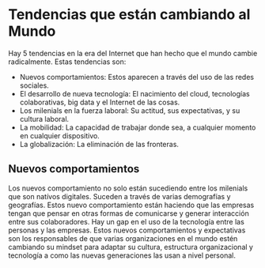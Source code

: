 # Tendencias que están cambiando al Mundo

Hay 5 tendencias en la era del Internet que han hecho que el mundo cambie radicalmente. Estas tendencias son:
- Nuevos comportamientos: Estos aparecen a través del uso de las redes sociales.
- El desarrollo de nueva tecnología: El nacimiento del cloud, tecnologías colaborativas, big data y el Internet de las cosas. 
- Los milenials en la fuerza laboral: Su actitud, sus expectativas, y su cultura laboral. 
- La mobilidad: La capacidad de trabajar donde sea, a cualquier momento en cualquier dispositivo.
- La globalización: La eliminación de las fronteras.

## Nuevos comportamientos
Los nuevos comportamiento no solo están sucediendo entre los milenials que son natívos digitales. Suceden a través de varias demografías y geografías.
Estos nuevo comportamiento están haciendo que las empresas tengan que pensar en otras formas de comunicarse y generar interacción entre sus colaboradores.
Hay un gap en el uso de la tecnología entre las personas y las empresas.
Estos nuevos comportamientos y expectativas son los responsables de que varias organizaciones en el mundo estén cambiando su mindset para adaptar su cultura, estructura organizacional y tecnología a como las nuevas generaciones las usan a nivel personal.

